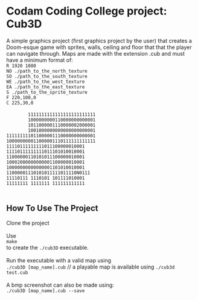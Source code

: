 <html>
<body>
<h1>Codam Coding College project: Cub3D</h1>
<p></p>
<p>A simple graphics project (first graphics project by the user) that creates a Doom-esque game with sprites, walls, ceiling and floor that that the player can navigate through. Maps are made with the extension .cub and must have a minimum format of:<br>
<code>R 1920 1080</code><br>
<code>NO ./path_to_the_north_texture</code><br>
<code>SO ./path_to_the_south_texture</code><br>
<code>WE ./path_to_the_west_texture</code><br>
<code>EA ./path_to_the_east_texture</code><br>
<code>S ./path_to_the_sprite_texture</code><br>
<code>F 220,100,0</code><br>
<code>C 225,30,0</code><br><br>
<code>&nbsp;&nbsp;&nbsp;&nbsp;&nbsp;&nbsp;&nbsp;&nbsp;1111111111111111111111111</code><br>
<code>&nbsp;&nbsp;&nbsp;&nbsp;&nbsp;&nbsp;&nbsp;&nbsp;1000000000110000000000001</code><br>
<code>&nbsp;&nbsp;&nbsp;&nbsp;&nbsp;&nbsp;&nbsp;&nbsp;1011000001110000002000001</code><br>
<code>&nbsp;&nbsp;&nbsp;&nbsp;&nbsp;&nbsp;&nbsp;&nbsp;1001000000000000000000001</code><br>
<code>111111111011000001110000000000001</code><br>
<code>100000000011000001110111111111111</code><br>
<code>11110111111111011100000010001</code><br>
<code>11110111111111011101010010001</code><br>
<code>11000000110101011100000010001</code><br>
<code>10002000000000001100000010001</code><br>
<code>10000000000000001101010010001</code><br>
<code>11000001110101011111011110N0111</code><br>
<code>11110111 1110101 101111010001</code><br>
<code>11111111 1111111 111111111111</code>
<br><br>
<h2>How To Use The Project</h2>
<p>Clone the project<br><br>
Use <br><code>make</code><br> to create the <code>./cub3D</code> executable.<br><br>
Run the executable with a valid map using<br>
<code>./cub3D [map_name].cub</code> // a playable map is available using <code>./cub3d test.cub</code><br><br>
A bmp screenshot can also be made using:<br>
<code>./cub3D [map_name].cub --save</code>
